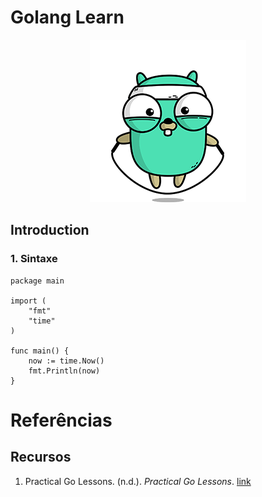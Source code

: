 # Golang Learn

<div align="center">
    <img src="./markdown/images/golang-workout.gif" alt="Golang Workout">
</div>

## Introduction

### 1. Sintaxe

```golang
package main

import (
    "fmt"
    "time"
)

func main() {
    now := time.Now()
    fmt.Println(now)
}
```

# Referências

## Recursos
1. Practical Go Lessons. (n.d.). *Practical Go Lessons*. [link](https://www.practical-go-lessons.com/)
